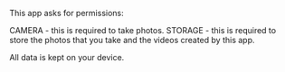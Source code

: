 This app asks for permissions:

CAMERA - this is required to take photos.
STORAGE - this is required to store the photos that you take and the videos created by this app.

All data is kept on your device.